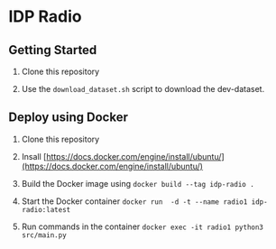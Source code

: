 # IDP Radio

## Getting Started

1. Clone this repository

2. Use the `download_dataset.sh` script to download the dev-dataset.

## Deploy using Docker

1. Clone this repository

2. Insall [https://docs.docker.com/engine/install/ubuntu/](https://docs.docker.com/engine/install/ubuntu/)

3. Build the Docker image using `docker build --tag idp-radio .`

4. Start the Docker container `docker run  -d -t --name radio1 idp-radio:latest`

5. Run commands in the container `docker exec -it radio1 python3 src/main.py`
